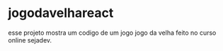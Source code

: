 # jogodavelhareact
esse projeto mostra um codigo de um jogo
jogo da velha feito no curso online sejadev.
